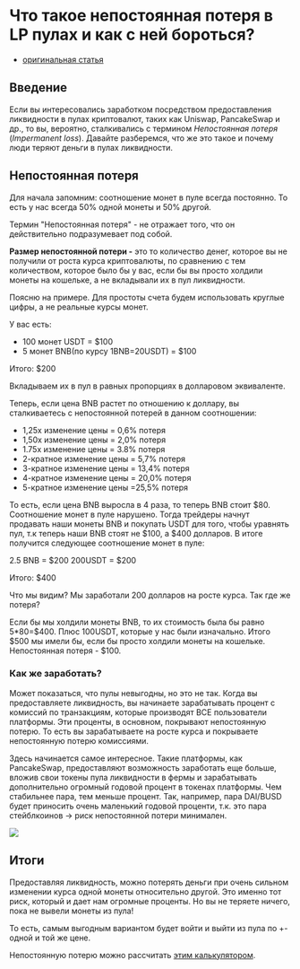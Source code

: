 # Что такое непостоянная потеря в LP пулах и как с ней бороться?
- [оригинальная статья](https://telegra.ph/CHto-takoe-nepostoyannaya-poterya-v-LP-pulah-02-06)

## Введение
Если вы интересовались заработком посредством предоставления ликвидности в пулах криптовалют, таких как Uniswap, PancakeSwap и др., то вы, вероятно, сталкивались с термином *Непостоянная потеря* (*Impermanent loss*). Давайте разберемся, что же это такое и почему люди теряют деньги в пулах ликвидности.

## Непостоянная потеря
Для начала запомним: cоотношение монет в пуле всегда постоянно. То есть у нас всегда 50% одной монеты и 50% другой.

Термин "Непостоянная потеря" - не отражает того, что он действительно подразумевает под собой.

**Размер непостоянной потери -** это то количество денег, которое вы не получили от роста курса криптовалюты, по сравнению с тем количеством, которое было бы у вас, если бы вы просто холдили монеты на кошельке, а не вкладывали их в пул ликвидности.

Поясню на примере. Для простоты счета будем использовать круглые цифры, а не реальные курсы монет.

У вас есть:
- 100 монет USDT = \$100
- 5 монет BNB(по курсу 1BNB=20USDT) = \$100

Итого: \$200

Вкладываем их в пул в равных пропорциях в долларовом эквиваленте.

Теперь, если цена BNB растет по отношению к доллару, вы сталкиваетесь с непостоянной потерей в данном соотношении:

-   1,25x изменение цены = 0,6% потеря
-   1,50x изменение цены = 2,0% потеря
-   1.75x изменение цены = 3.8% потеря
-   2-кратное изменение цены = 5,7% потеря
-   3-кратное изменение цены = 13,4% потеря
-   4-кратное изменение цены = 20,0% потеря
-   5-кратное изменение цены =25,5% потеря

То есть, если цена BNB выросла в 4 раза, то теперь BNB стоит \$80. Соотношение монет в пуле нарушено. Тогда трейдеры начнут продавать наши монеты BNB и покупать USDT для того, чтобы уравнять пул, т.к теперь наши BNB стоят не \$100, а \$400 долларов. В итоге получится следующее соотношение монет в пуле:

2.5 BNB = \$200
200USDT = \$200

Итого: \$400

Что мы видим? Мы заработали 200 долларов на росте курса. Так где же потеря?

Если бы мы холдили монеты BNB, то их стоимость была бы равно 5*80=\$400. Плюс 100USDT, которые у нас были изначально. Итого \$500 мы имели бы, если бы просто холдили монеты на кошельке. Непостоянная потеря - \$100.

### Как же заработать?
Может показаться, что пулы невыгодны, но это не так.
Когда вы предоставляете ликвидность, вы начинаете зарабатывать процент с комиссий по транзакциям, которые производят ВСЕ пользователи платформы. Эти проценты, в основном, покрывают непостоянную потерю. То есть вы зарабатываете на росте курса и покрываете непостоянную потерю комиссиями.

Здесь начинается самое интересное. Такие платформы, как PancakeSwap, предоставляют возможность заработать еще больше, вложив свои токены пула ликвидности в фермы и зарабатывать дополнительно огромный годовой процент в токенах платформы. Чем стабильнее пара, тем меньше процент. Так, например, пара DAI/BUSD будет приносить очень маленький годовой проценти, т.к. это пара стейблкоинов -> риск непостоянной потери минимален.

![](https://telegra.ph/file/fc5c2fe1db10fa2233272.png)

## Итоги

Предоставляя ликвидность, можно потерять деньги при очень сильном изменении курса одной монеты относительно другой. Это именно тот риск, который и дает нам огромные проценты.
Но вы не теряете ничего, пока не вывели монеты из пула!

То есть, самым выгодным вариантом будет войти и выйти из пула по +- одной и той же цене.

Непостоянную потерю можно рассчитать [этим калькулятором](https://defiyield.info/advanced-impermanent-loss-calculator).